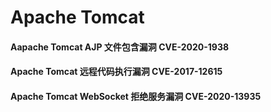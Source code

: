 # Apache Tomcat

####  Aapache Tomcat AJP 文件包含漏洞 CVE-2020-1938

#### Apache Tomcat 远程代码执行漏洞 CVE-2017-12615

#### Apache Tomcat WebSocket 拒绝服务漏洞 CVE-2020-13935



